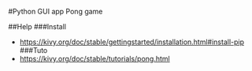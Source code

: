 #Python GUI app
Pong game

##Help
###Install
 - https://kivy.org/doc/stable/gettingstarted/installation.html#install-pip
###Tuto
- https://kivy.org/doc/stable/tutorials/pong.html
 